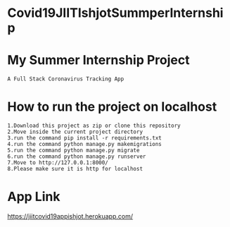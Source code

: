 # Covid19JIITIshjotSummperInternship

# My Summer Internship Project
```
A Full Stack Coronavirus Tracking App
```

# How to run the project on localhost
```
1.Download this project as zip or clone this repository
2.Move inside the current project directory
3.run the command pip install -r requirements.txt
4.run the command python manage.py makemigrations
5.run the command python manage.py migrate
6.run the command python manage.py runserver
7.Move to http://127.0.0.1:8000/
8.Please make sure it is http for localhost
```
# App Link
https://jiitcovid19appishjot.herokuapp.com/
